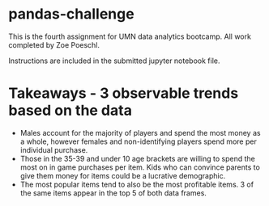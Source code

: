 # pandas-challenge
This is the fourth assignment for UMN data analytics bootcamp. All work completed by Zoe Poeschl.

Instructions are included in the submitted jupyter notebook file.

# Takeaways - 3 observable trends based on the data

* Males account for the majority of players and spend the most money as a whole, however females and non-identifying players spend more per individual purchase.
* Those in the 35-39 and under 10 age brackets are willing to spend the most on in game purchases per item. Kids who can convince parents to give them money for items could be a lucrative demographic.
* The most popular items tend to also be the most profitable items. 3 of the same items appear in the top 5 of both data frames.
